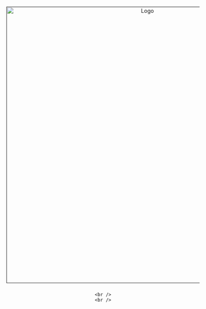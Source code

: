 <br />
<div align="center">
  <a href="">
    <img src="images/preview_image.jpg" alt="Logo" width="720">
  </a>

  <h3 align="center"></h3>

  <p align="center">
    
    <br />
    <br />
  </p>
</div>

